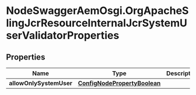 # NodeSwaggerAemOsgi.OrgApacheSlingJcrResourceInternalJcrSystemUserValidatorProperties

## Properties

Name | Type | Description | Notes
------------ | ------------- | ------------- | -------------
**allowOnlySystemUser** | [**ConfigNodePropertyBoolean**](ConfigNodePropertyBoolean.md) |  | [optional] 


